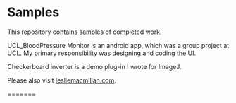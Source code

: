 <h1>Samples</h1>

This repository contains samples of completed work.

UCL_BloodPressure Monitor is an android app, which was a group project at UCL. My primary 
responsibility was designing and coding the UI.

Checkerboard inverter is a demo plug-in I wrote for ImageJ.

<p>Please also visit <a href="http://www.lesliemacmillan.com">lesliemacmillan.com</a>.</p>
=======
